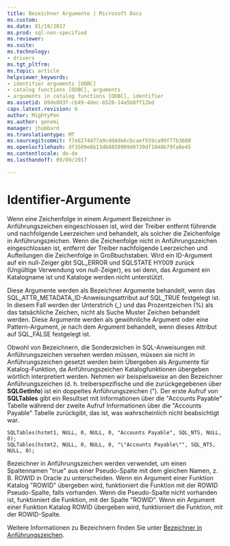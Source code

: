 ```yaml
---
title: Bezeichner Argumente | Microsoft Docs
ms.custom: 
ms.date: 01/19/2017
ms.prod: sql-non-specified
ms.reviewer: 
ms.suite: 
ms.technology:
- drivers
ms.tgt_pltfrm: 
ms.topic: article
helpviewer_keywords:
- identifier arguments [ODBC]
- catalog functions [ODBC], arguments
- arguments in catalog functions [ODBC], identifier
ms.assetid: b9de003f-cb49-4dec-b528-14a5b8ff12bd
caps.latest.revision: 6
author: MightyPen
ms.author: genemi
manager: jhubbard
ms.translationtype: MT
ms.sourcegitcommit: f7e6274d77a9cdd4de6cbcaef559ca99f77b3608
ms.openlocfilehash: df3509e6b13d68858909d0739df1048b79fa8e45
ms.contentlocale: de-de
ms.lasthandoff: 09/09/2017

---
```

# <a name="identifier-arguments"></a>Identifier-Argumente
Wenn eine Zeichenfolge in einem Argument Bezeichner in Anführungszeichen eingeschlossen ist, wird der Treiber entfernt führende und nachfolgende Leerzeichen und behandelt, als solcher die Zeichenfolge in Anführungszeichen. Wenn die Zeichenfolge nicht in Anführungszeichen eingeschlossen ist, entfernt der Treiber nachfolgende Leerzeichen und Aufteilungen die Zeichenfolge in Großbuchstaben. Wird ein ID-Argument auf ein null-Zeiger gibt SQL_ERROR und SQLSTATE HY009 zurück (Ungültige Verwendung von null-Zeiger), es sei denn, das Argument ein Katalogname ist und Kataloge werden nicht unterstützt.  
  
 Diese Argumente werden als Bezeichner Argumente behandelt, wenn das SQL_ATTR_METADATA_ID-Anweisungsattribut auf SQL_TRUE festgelegt ist. In diesem Fall werden der Unterstrich (_) und das Prozentzeichen (%) als das tatsächliche Zeichen, nicht als Suche Muster Zeichen behandelt werden. Diese Argumente werden als gewöhnliche Argument oder eine Pattern-Argument, je nach dem Argument behandelt, wenn dieses Attribut auf SQL_FALSE festgelegt ist.  
  
 Obwohl von Bezeichnern, die Sonderzeichen in SQL-Anweisungen mit Anführungszeichen versehen werden müssen, müssen sie nicht in Anführungszeichen gesetzt werden beim Übergeben als Argumente für Katalog-Funktion, da Anführungszeichen Katalogfunktionen übergeben wörtlich interpretiert werden. Nehmen wir beispielsweise an den Bezeichner Anführungszeichen (d. h. treiberspezifische und die zurückgegebenen über **SQLGetInfo**) ist ein doppeltes Anführungszeichen ("). Der erste Aufruf von **SQLTables** gibt ein Resultset mit Informationen über die "Accounts Payable" Tabelle während der zweite Aufruf Informationen über die "Accounts Payable" Tabelle zurückgibt, das ist, was wahrscheinlich nicht beabsichtigt war.  
  
```  
SQLTables(hstmt1, NULL, 0, NULL, 0, "Accounts Payable", SQL_NTS, NULL, 0);  
SQLTables(hstmt2, NULL, 0, NULL, 0, "\"Accounts Payable\"", SQL_NTS, NULL, 0);  
```  
  
 Bezeichner in Anführungszeichen werden verwendet, um einen Spaltennamen "true" aus einer Pseudo-Spalte mit dem gleichen Namen, z. B. ROWID in Oracle zu unterscheiden. Wenn ein Argument einer Funktion Katalog "ROWID" übergeben wird, funktioniert die Funktion mit der ROWID Pseudo-Spalte, falls vorhanden. Wenn die Pseudo-Spalte nicht vorhanden ist, funktioniert die Funktion, mit der Spalte "ROWID". Wenn ein Argument einer Funktion Katalog ROWID übergeben wird, funktioniert die Funktion, mit der ROWID-Spalte.  
  
 Weitere Informationen zu Bezeichnern finden Sie unter [Bezeichner in Anführungszeichen](../../../odbc/reference/develop-app/quoted-identifiers.md).
